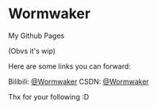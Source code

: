 # Wormwaker
My Github Pages

(Obvs it's wip)

Here are some links you can forward:

Bilibili:  [@Wormwaker](https://space.bilibili.com/3494361276877525)
CSDN:  [@Wormwaker](https://blog.csdn.net/cjz2005)

Thx for your following :D
